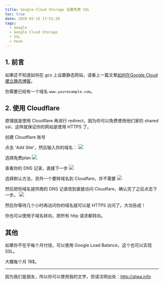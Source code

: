 ```yaml
---
title: Google Cloud Storage 设置免费 SSL
toc: true
date: 2020-03-16 17:51:28
tags:
  - Google
  - Google Cloud Storage
  - SSL
  - hexo
---
```


## 1. 前言
如果还不知道如何在 gcs 上设置静态网站，请看上一篇文章[如何在Google Cloud建立静态博客](http://www.alwa.info/2019/04/19/%E5%A6%82%E4%BD%95%E5%9C%A8Google-Cloud%E5%BB%BA%E7%AB%8B%E9%9D%99%E6%80%81%E5%8D%9A%E5%AE%A2/)。

你需要已经有一个域名 `www.yourexample.com`。

<!-- more -->

## 2. 使用 Cloudflare
原理就是使用 Cloudflare 再进行 redirect，因为你可以免费使用他们家的 shared ssl，这样就保证你的网站是使用 HTTPS 了。

创建 Cloudflare 账号

点击 'Add Site'，然后输入你的域名：
![](https://storage.googleapis.com/lichamnesia.appspot.com/images/ssl_1.png)

选择免费plan
![](https://storage.googleapis.com/lichamnesia.appspot.com/images/ssl_2.png)

查看你的 DNS 记录，直接下一步
![](https://storage.googleapis.com/lichamnesia.appspot.com/images/ssl_3.png)

选择默认方法，另外一个要转域名到 Cloudfare，并不需要
![](https://storage.googleapis.com/lichamnesia.appspot.com/images/ssl_4.png)

然后把你域名提供商的 DNS 记录改到直接访问 Cloudfare，确认完了之后点击下一步。
![](https://storage.googleapis.com/lichamnesia.appspot.com/images/ssl_5.png)


然后你等待几个小时再访问你的域名就可以是 HTTPS 访问了。大功告成！

你也可以使用子域名转向，把所有 http 请求都转向。

## 其他
如果你不在乎每个月付钱，可以使用 Google Load Balance，这个也可以实现 SSL。

大概每个月 18$。


---

因为我们是朋友，所以你可以使用我的文字，但请注明出处：http://alwa.info